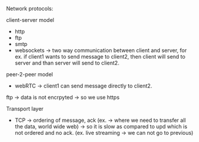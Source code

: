 Network protocols:

client-server model 
- http
- ftp
- smtp
- websockets -> two way communication between client and server, for ex. if client1 wants to send message to client2, then client will send to server and than server will send to client2.

peer-2-peer model
- webRTC -> client1 can send message directly to client2.

ftp -> data is not encrpyted -> so we use https

Transport layer
- TCP -> ordering of message, ack  (ex. -> where we need to transfer all the data, world wide web) -> so it is slow as compared to upd which is not ordered and no ack. (ex. live streaming -> we can not go to previous)





